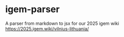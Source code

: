 # igem-parser
A parser from markdown to jsx for our 2025 igem wiki https://2025.igem.wiki/vilnius-lithuania/
